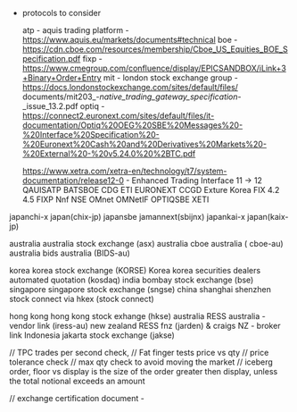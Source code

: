 * protocols to consider

    atp - aquis trading platform - https://www.aquis.eu/markets/documents#technical
    boe - https://cdn.cboe.com/resources/membership/Cboe_US_Equities_BOE_Specification.pdf
    fixp - https://www.cmegroup.com/confluence/display/EPICSANDBOX/iLink+3+Binary+Order+Entry
    mit - london stock exchange group - https://docs.londonstockexchange.com/sites/default/files/   documents/mit203_-_native_trading_gateway_specification_-_issue_13.2.pdf
    optiq - 
    https://connect2.euronext.com/sites/default/files/it-documentation/Optiq%20OEG%20SBE%20Messages%20-%20Interface%20Specification%20-%20Euronext%20Cash%20and%20Derivatives%20Markets%20-%20External%20-%20v5.24.0%20%2BTC.pdf

    https://www.xetra.com/xetra-en/technology/t7/system-documentation/release12-0 - Enhanced Trading Interface 11 -> 12
    QAUISATP
    BATSBOE
    CDG
    ETI
    EURONEXT CCGD
    Exture Korea
    FIX 4.2 4.5
    FIXP
    Nnf NSE
    OMnet
    OMNetIF
    OPTIQSBE
    XETI
    
japanchi-x japan(chix-jp)
japansbe jamannext(sbijnx)
japankai-x japan(kaix-jp)

australia australia stock exchange (asx)
australia cboe australia ( cboe-au)
australia bids australia (BIDS-au)

korea korea stock exchange (KORSE)
Korea korea securities dealers automated
quotation (kosdaq)
india bombay stock exchange (bse)
singapore singapore stock exchange (sngse)
china shanghai shenzhen stock connect via hkex (stock connect)

hong kong hong kong stock exhange (hkse)
australia RESS australia - vendor link (iress-au)
new zealand RESS fnz (jarden) & craigs NZ - broker link
Indonesia jakarta stock exchange (jakse)


// TPC trades per second check, 
// Fat finger tests price vs qty
// price tolerance check
// max qty check to avoid moving the market
// iceberg order, floor vs display  is the size of the order greater then display, unless the total notional exceeds an amount 

// exchange certification document -